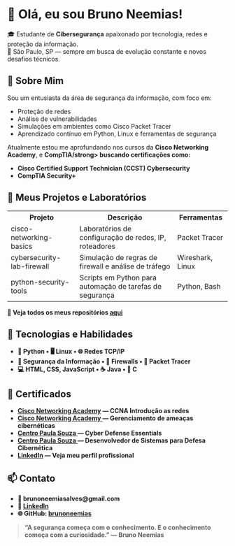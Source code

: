 <h1>👋 Olá, eu sou Bruno Neemias!</h1>
  <p>🎓 Estudante de <strong>Cibersegurança</strong> apaixonado por tecnologia, redes e proteção da informação.<br>
     📍 São Paulo, SP — sempre em busca de evolução constante e novos desafios técnicos.</p>

  <h2>🚀 Sobre Mim</h2>
  <p>Sou um entusiasta da área de segurança da informação, com foco em:</p>
  <ul>
    <li>Proteção de redes</li>
    <li>Análise de vulnerabilidades</li>
    <li>Simulações em ambientes como Cisco Packet Tracer</li>
    <li>Aprendizado contínuo em Python, Linux e ferramentas de segurança</li>
  </ul>
  <p>Atualmente estou me aprofundando nos cursos da <strong>Cisco Networking Academy</strong>, e <strong>CompTIA/strong>  buscando certificações como:</p>
  <ul>
    <li>Cisco Certified Support Technician (CCST) Cybersecurity</li>
    <li>CompTIA Security+ </li>
  </ul>

  <h2>🧪 Meus Projetos e Laboratórios</h2>
  <table>
    <tr>
      <th>Projeto</th>
      <th>Descrição</th>
      <th>Ferramentas</th>
    </tr>
    <tr>
      <td>cisco-networking-basics</td>
      <td>Laboratórios de configuração de redes, IP, roteadores</td>
      <td>Packet Tracer</td>
    </tr>
    <tr>
      <td>cybersecurity-lab-firewall</td>
      <td>Simulação de regras de firewall e análise de tráfego</td>
      <td>Wireshark, Linux</td>
    </tr>
    <tr>
      <td>python-security-tools</td>
      <td>Scripts em Python para automação de tarefas de segurança</td>
      <td>Python, Bash</td>
    </tr>
  </table>
  <p>🔗 Veja todos os meus repositórios <a href="https://github.com/brunoneemias?tab=repositories" target="_blank">aqui</a></p>

  <h2>🧠 Tecnologias e Habilidades</h2>
  <ul>
    <li>🐍 Python • 🖥️ Linux • 🌐 Redes TCP/IP</li>
    <li>🔐 Segurança da Informação • 🧱 Firewalls • 📡 Packet Tracer</li>
    <li>💻 HTML, CSS, JavaScript • ☕ Java • 🧠 C</li>
  </ul>

  <h2>📜 Certificados</h2>
  <ul>
    <li><a href="https://1drv.ms/b/c/3dca12016f762561/ETYNMifVa4hPjjXdad2-i28B_YVcACSEY0BJ02ZIbHL4GA?e=0MoE44" target="_blank">Cisco Networking Academy</a> — CCNA Introdução as redes</li>
    <li><a href="https://1drv.ms/b/c/3dca12016f762561/ETnrFDMXxQFNnvEZyjI_5dwBb4s7WKFIm5m3VfjSoAZwCQ?e=1FrBMB" target="_blank">Cisco Networking Academy </a> —  Gerenciamento de ameaças cibernéticas</li> 
    <li><a href="https://1drv.ms/b/c/3dca12016f762561/EcE70i_PZplJnsmX4ONiQe8Bjwi3f5kNscciJNkbGq5-Eg?e=fQyWjR" target="_blank">Centro Paula Souza </a> — Cyber Defense Essentials</li>
    <li><a href="https://1drv.ms/b/c/3dca12016f762561/ERyDA7OAmARInpML7lIXt3oB8LTvDSunZ9uTopMKN-XLnA?e=KrrrWZ" target="_blank">Centro Paula Souza </a> — Desenvolvedor de Sistemas para Defesa Cibernética</li>
    <li><a href="https://www.linkedin.com/in/brunoneemias/" target="_blank">LinkedIn</a> — Veja meu perfil profissional</li>
  </ul>

  <h2>📫 Contato</h2>
  <ul>
    <li>📧 brunoneemiasalves@gmail.com</li>
    <li>💼 <a href="https://www.linkedin.com/in/brunoneemias/" target="_blank">LinkedIn</a></li>
    <li>🌐 GitHub: <a href="https://github.com/brunoneemias" target="_blank">brunoneemias</a></li>
  </ul>

  <blockquote>
    “A segurança começa com o conhecimento. E o conhecimento começa com a curiosidade.” — Bruno Neemias
  </blockquote>

</body>
</html>

  
